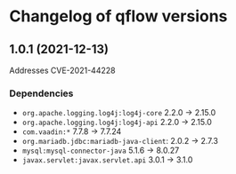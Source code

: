 # Changelog of qflow versions

## 1.0.1 (2021-12-13)

Addresses CVE-2021-44228

### Dependencies

* `org.apache.logging.log4j:log4j-core` 2.2.0 -> 2.15.0
* `org.apache.logging.log4j:log4j-api` 2.2.0 -> 2.15.0
* `com.vaadin:*` 7.7.8 -> 7.7.24
* `org.mariadb.jdbc:mariadb-java-client`: 2.0.2 -> 2.7.3
* `mysql:mysql-connector-java` 5.1.6 -> 8.0.27
* `javax.servlet:javax.servlet.api` 3.0.1 -> 3.1.0